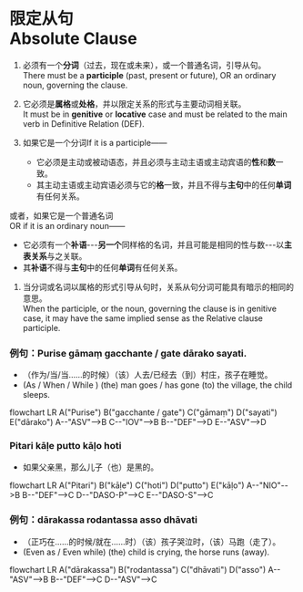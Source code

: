 # 限定从句<br>Absolute Clause

1. 必须有一个**分词**（过去，现在或未来），或一个普通名词，引导从句。<br>
   There must be a **participle** (past, present or future), OR an ordinary noun, governing the clause.
2. 它必须是**属格**或**处格**，并以限定关系的形式与主要动词相关联。<br>
   It must be in **genitive** or **locative** case and must be related to the main verb in Definitive Relation (DEF). 

3. 如果它是一个分词If it is a participle——
   - 它必须是主动或被动语态，并且必须与主动主语或主动宾语的**性**和**数**一致。<br>
   - 其主动主语或主动宾语必须与它的**格**一致，并且不得与**主句**中的任何**单词** 有任何关系。<br>

或者，如果它是一个普通名词<br>OR if it is an ordinary noun——
   - 它必须有一个**补语**---**另一个**同样格的名词，并且可能是相同的性与数---以**主表关系**与之关联。<br>
   - 其**补语**不得与**主句**中的任何**单词**有任何关系。<br>

1. 当分词或名词以属格的形式引导从句时，关系从句分词可能具有暗示的相同的意思。<br>
   When the participle, or the noun, governing the clause is in genitive case, it may have the same implied sense as the Relative clause participle.

### 例句：Purise gāmaṃ gacchante / gate dārako sayati.
- （作为/当/当……的时候）（该）人去/已经去（到）村庄，孩子在睡觉。<br>
- (As / When / While ) (the) man goes / has gone (to) the village, the child sleeps.
<div class="mermaid">
flowchart LR
A("Purise")
B("gacchante / gate")
C("gāmaṃ")
D("sayati")
E("dārako")
A--"ASV"-->B
C--"IOV"-->B
B--"DEF"-->D
E--"ASV"-->D
</div>

### Pitari kāḷe putto kāḷo hoti
- 如果父亲黑，那么儿子（也）是黑的。
<div class="mermaid">
flowchart LR
A("Pitari")
B("kāḷe")
C("hoti")
D("putto")
E("kāḷo")
A--"NIO"-->B
B--"DEF"-->C
D--"DASO-P"-->C
E--"DASO-S"-->C
</div>

### 例句：dārakassa rodantassa asso dhāvati
- （正巧在……的时候/就在……时）（该）孩子哭泣时，（该）马跑（走了）。
- (Even as / Even while) (the) child is crying, the horse runs (away).

<div class="mermaid">
flowchart LR
A("dārakassa")
B("rodantassa")
C("dhāvati")
D("asso")
A--"ASV"-->B
B--"DEF"-->C
D--"ASV"-->C
</div>

